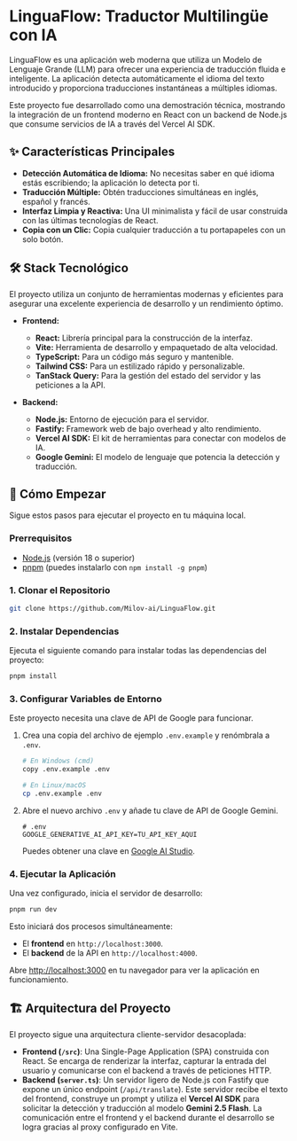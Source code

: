 # LinguaFlow: Traductor Multilingüe con IA

LinguaFlow es una aplicación web moderna que utiliza un Modelo de Lenguaje Grande (LLM) para ofrecer una experiencia de traducción fluida e inteligente. La aplicación detecta automáticamente el idioma del texto introducido y proporciona traducciones instantáneas a múltiples idiomas.

Este proyecto fue desarrollado como una demostración técnica, mostrando la integración de un frontend moderno en React con un backend de Node.js que consume servicios de IA a través del Vercel AI SDK.

## ✨ Características Principales

- **Detección Automática de Idioma:** No necesitas saber en qué idioma estás escribiendo; la aplicación lo detecta por ti.
- **Traducción Múltiple:** Obtén traducciones simultáneas en inglés, español y francés.
- **Interfaz Limpia y Reactiva:** Una UI minimalista y fácil de usar construida con las últimas tecnologías de React.
- **Copia con un Clic:** Copia cualquier traducción a tu portapapeles con un solo botón.

## 🛠️ Stack Tecnológico

El proyecto utiliza un conjunto de herramientas modernas y eficientes para asegurar una excelente experiencia de desarrollo y un rendimiento óptimo.

- **Frontend:**
  - **React:** Librería principal para la construcción de la interfaz.
  - **Vite:** Herramienta de desarrollo y empaquetado de alta velocidad.
  - **TypeScript:** Para un código más seguro y mantenible.
  - **Tailwind CSS:** Para un estilizado rápido y personalizable.
  - **TanStack Query:** Para la gestión del estado del servidor y las peticiones a la API.

- **Backend:**
  - **Node.js:** Entorno de ejecución para el servidor.
  - **Fastify:** Framework web de bajo overhead y alto rendimiento.
  - **Vercel AI SDK:** El kit de herramientas para conectar con modelos de IA.
  - **Google Gemini:** El modelo de lenguaje que potencia la detección y traducción.

## 🚀 Cómo Empezar

Sigue estos pasos para ejecutar el proyecto en tu máquina local.

### Prerrequisitos

- [Node.js](https://nodejs.org/) (versión 18 o superior)
- [pnpm](https://pnpm.io/installation) (puedes instalarlo con `npm install -g pnpm`)

### 1. Clonar el Repositorio

```bash
git clone https://github.com/Milov-ai/LinguaFlow.git

```

### 2. Instalar Dependencias

Ejecuta el siguiente comando para instalar todas las dependencias del proyecto:

```bash
pnpm install
```

### 3. Configurar Variables de Entorno

Este proyecto necesita una clave de API de Google para funcionar.

1.  Crea una copia del archivo de ejemplo `.env.example` y renómbrala a `.env`.
    
    ```bash
    # En Windows (cmd)
    copy .env.example .env
    
    # En Linux/macOS
    cp .env.example .env
    ```
2.  Abre el nuevo archivo `.env` y añade tu clave de API de Google Gemini.
    
    ```env
    # .env
    GOOGLE_GENERATIVE_AI_API_KEY=TU_API_KEY_AQUI
    ```
    
    Puedes obtener una clave en [Google AI Studio](https://aistudio.google.com/app/apikey).

### 4. Ejecutar la Aplicación

Una vez configurado, inicia el servidor de desarrollo:

```bash
pnpm run dev
```

Esto iniciará dos procesos simultáneamente:
- El **frontend** en `http://localhost:3000`.
- El **backend** de la API en `http://localhost:4000`.

Abre [http://localhost:3000](http://localhost:3000) en tu navegador para ver la aplicación en funcionamiento.

## 🏗️ Arquitectura del Proyecto

El proyecto sigue una arquitectura cliente-servidor desacoplada:

-   **Frontend (`/src`)**: Una Single-Page Application (SPA) construida con React. Se encarga de renderizar la interfaz, capturar la entrada del usuario y comunicarse con el backend a través de peticiones HTTP.
-   **Backend (`server.ts`)**: Un servidor ligero de Node.js con Fastify que expone un único endpoint (`/api/translate`). Este servidor recibe el texto del frontend, construye un prompt y utiliza el **Vercel AI SDK** para solicitar la detección y traducción al modelo **Gemini 2.5 Flash**. La comunicación entre el frontend y el backend durante el desarrollo se logra gracias al proxy configurado en Vite.

